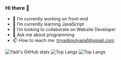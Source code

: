 ### Hi there 👋

<!--
**yadi-developer/yadi-developer** is a ✨ _special_ ✨ repository because its `README.md` (this file) appears on your GitHub profile.

Here are some ideas to get you started:
-->
- 🔭 I’m currently working on front-end
- 🌱 I’m currently learning JavaScript
- 👯 I’m looking to collaborate on Website Developer
- 💬 Ask me about programming
- 📫 How to reach me: triyadimulyana1@gmail.com

![Yadi's GitHub stats](https://github-readme-stats.vercel.app/api?username=yadi-developer)
![Top Langs](https://github-readme-stats.vercel.app/api/top-langs/?username=yadi-developer)
![Top Langs](https://github-readme-stats.vercel.app/api/top-langs/?username=anuraghazra&layout=compact)
